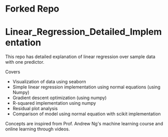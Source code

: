 # Forked Repo
# Linear_Regression_Detailed_Implementation

This repo has detailed explanation of linear regression over sample data with one predictor.

Covers

- Visualization of data using seaborn
- Simple linear regression implementation using normal equations (using Numpy)
- Gradient descent optimization (using numpy)
- R-squared implementation using numpy
- Residual plot analysis
- Comparison of model using normal equation with scikit implementation


Concepts are inspired from Prof. Andrew Ng's machine learning course and online learning through videos.
